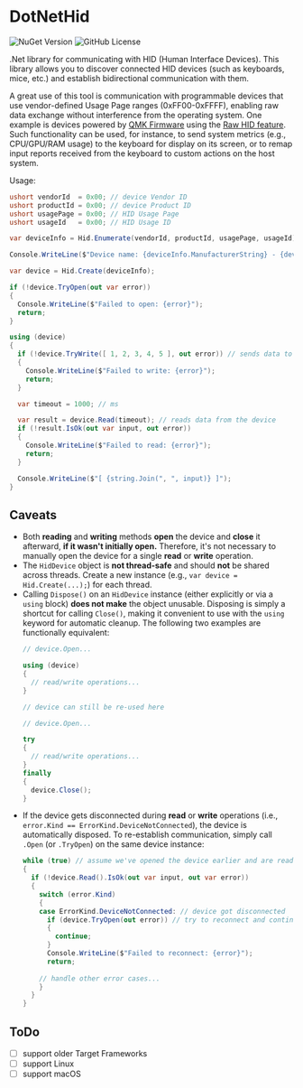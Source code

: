 # DotNetHid

![NuGet Version](https://img.shields.io/nuget/v/DotNetHid)
![GitHub License](https://img.shields.io/github/license/schmidt-x/DotNetHid)

.Net library for communicating with HID (Human Interface Devices). This library allows you to discover connected HID
devices (such as keyboards, mice, etc.) and establish bidirectional communication with them.

A great use of this tool is communication with programmable devices that use vendor-defined Usage Page ranges
(0xFF00-0xFFFF), enabling raw data exchange without interference from the operating system. One example is devices
powered by [QMK Firmware](https://docs.qmk.fm/) using the [Raw HID feature](https://docs.qmk.fm/features/rawhid).
Such functionality can be used, for instance, to send system metrics (e.g., CPU/GPU/RAM usage) to the keyboard for
display on its screen, or to remap input reports received from the keyboard to custom actions on the host system.

Usage:

```csharp
ushort vendorId  = 0x00; // device Vendor ID
ushort productId = 0x00; // device Product ID
ushort usagePage = 0x00; // HID Usage Page
ushort usageId   = 0x00; // HID Usage ID

var deviceInfo = Hid.Enumerate(vendorId, productId, usagePage, usageId).First();

Console.WriteLine($"Device name: {deviceInfo.ManufacturerString} - {deviceInfo.ProductString}");

var device = Hid.Create(deviceInfo);

if (!device.TryOpen(out var error))
{
  Console.WriteLine($"Failed to open: {error}");
  return;
}

using (device)
{
  if (!device.TryWrite([ 1, 2, 3, 4, 5 ], out error)) // sends data to the device
  {
    Console.WriteLine($"Failed to write: {error}");
    return;
  }

  var timeout = 1000; // ms

  var result = device.Read(timeout); // reads data from the device
  if (!result.IsOk(out var input, out error))
  {
    Console.WriteLine($"Failed to read: {error}");
    return;
  }

  Console.WriteLine($"[ {string.Join(", ", input)} ]");
}
```

## Caveats

- Both **reading** and **writing** methods **open** the device and **close** it afterward, **if it wasn't initially open.**
Therefore, it's not necessary to manually open the device for a single **read** or **write** operation.
- The `HidDevice` object is **not thread-safe** and should **not** be shared across threads. Create a new instance
(e.g., `var device = Hid.Create(...);`) for each thread.
- Calling `Dispose()` on an `HidDevice` instance (either explicitly or via a `using` block) **does not make** the object
unusable. Disposing is simply a shortcut for calling `Close()`, making it convenient to use with the `using` keyword for
automatic cleanup. The following two examples are functionally equivalent:
  ```csharp
  // device.Open...
  
  using (device)
  {
    // read/write operations...
  }
  
  // device can still be re-used here
  ```
  ```csharp
  // device.Open...
  
  try
  {
    // read/write operations...
  }
  finally
  {
    device.Close();
  }
  ```
- If the device gets disconnected during **read** or **write** operations (i.e., `error.Kind == ErrorKind.DeviceNotConnected`),
the device is automatically disposed. To re-establish communication, simply call `.Open` (or `.TryOpen`) on the same
device instance:
  ```csharp
  while (true) // assume we've opened the device earlier and are reading input reports in a loop
  {
    if (!device.Read().IsOk(out var input, out var error))
    {
      switch (error.Kind)
      {
      case ErrorKind.DeviceNotConnected: // device got disconnected
        if (device.TryOpen(out error)) // try to reconnect and continue
        {
          continue;
        }
        Console.WriteLine($"Failed to reconnect: {error}");
        return;
      
      // handle other error cases...
      }
    }
  }
  ```

## ToDo

- [ ] support older Target Frameworks
- [ ] support Linux
- [ ] support macOS
